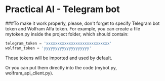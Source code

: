 # Practical AI - Telegram bot

###To make it work properly, please, don't forget to specify Telegram bot token and Wolfram Alfa token.
For example, you can create a file mytoken.py inside the project folder, which should contain:
```python
telegram_token = 'xxxxxxxxxxxxxxxxxxxxxxxxxxxx'
wolfram_token = 'yyyyyyyyyyyyyyyyyyyy'
```
Those tokens will be imported and used by default.

Or you can put them directly into the code (mybot.py, wolfram_api_client.py).